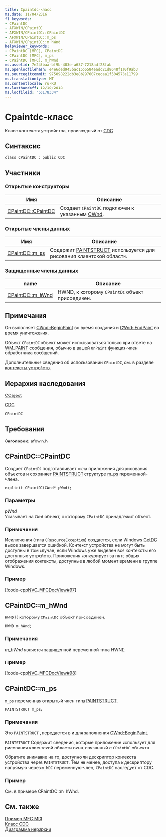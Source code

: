 ```yaml
---
title: Cpaintdc-класс
ms.date: 11/04/2016
f1_keywords:
- CPaintDC
- AFXWIN/CPaintDC
- AFXWIN/CPaintDC::CPaintDC
- AFXWIN/CPaintDC::m_ps
- AFXWIN/CPaintDC::m_hWnd
helpviewer_keywords:
- CPaintDC [MFC], CPaintDC
- CPaintDC [MFC], m_ps
- CPaintDC [MFC], m_hWnd
ms.assetid: 7e245baa-bf9b-403e-a637-7218adf28fab
ms.openlocfilehash: e4e6ded945bac15b6584eadc21d8648f1a0f9ab3
ms.sourcegitcommit: 975098222db3e8b297607cecaa1f504570a11799
ms.translationtype: MT
ms.contentlocale: ru-RU
ms.lasthandoff: 12/10/2018
ms.locfileid: "53178334"
---
```

# <a name="cpaintdc-class"></a>Cpaintdc-класс

Класс контекста устройства, производный от [CDC](../../mfc/reference/cdc-class.md).

## <a name="syntax"></a>Синтаксис

```
class CPaintDC : public CDC
```

## <a name="members"></a>Участники

### <a name="public-constructors"></a>Открытые конструкторы

|Имя|Описание|
|----------|-----------------|
|[CPaintDC::CPaintDC](#cpaintdc)|Создает `CPaintDC` подключен к указанным [CWnd](../../mfc/reference/cwnd-class.md).|

### <a name="public-data-members"></a>Открытые члены данных

|Имя|Описание|
|----------|-----------------|
|[CPaintDC::m_ps](#m_ps)|Содержит [PAINTSTRUCT](/windows/desktop/api/winuser/ns-winuser-tagpaintstruct) используется для рисования клиентской области.|

### <a name="protected-data-members"></a>Защищенные члены данных

|name|Описание|
|----------|-----------------|
|[CPaintDC::m_hWnd](#m_hwnd)|HWND, к которому `CPaintDC` объект присоединен.|

## <a name="remarks"></a>Примечания

Он выполняет [CWnd::BeginPaint](../../mfc/reference/cwnd-class.md#beginpaint) во время создания и [CWnd::EndPaint](../../mfc/reference/cwnd-class.md#endpaint) во время уничтожения.

Объект `CPaintDC` объект может использоваться только при ответе на [WM_PAINT](/windows/desktop/gdi/wm-paint) сообщения, обычно в вашей `OnPaint` функция-член обработчика сообщений.

Дополнительные сведения об использовании `CPaintDC`, см. в разделе [контексты устройств](../../mfc/device-contexts.md).

## <a name="inheritance-hierarchy"></a>Иерархия наследования

[CObject](../../mfc/reference/cobject-class.md)

[CDC](../../mfc/reference/cdc-class.md)

`CPaintDC`

## <a name="requirements"></a>Требования

**Заголовок:** afxwin.h

##  <a name="cpaintdc"></a>  CPaintDC::CPaintDC

Создает `CPaintDC` подготавливает окна приложения для рисования объектов и сохраняет [PAINTSTRUCT](/windows/desktop/api/winuser/ns-winuser-tagpaintstruct) структуре [m_ps](#m_ps) переменной-члена.

```
explicit CPaintDC(CWnd* pWnd);
```

### <a name="parameters"></a>Параметры

*pWnd*<br/>
Указывает на `CWnd` объект, к которому `CPaintDC` принадлежит объект.

### <a name="remarks"></a>Примечания

Исключения (типа `CResourceException`) создается, если Windows [GetDC](/windows/desktop/api/winuser/nf-winuser-getdc) вызов завершается ошибкой. Контекст устройства не могут быть доступны в том случае, если Windows уже выделен все контексты его доступных устройств. Приложения конкурирует за пять общих отображения контексты, доступные в любой момент времени в группе Windows.

### <a name="example"></a>Пример

[!code-cpp[NVC_MFCDocView#97](../../mfc/codesnippet/cpp/cpaintdc-class_1.cpp)]

##  <a name="m_hwnd"></a>  CPaintDC::m_hWnd

`HWND` К которому `CPaintDC` объект присоединен.

```
HWND m_hWnd;
```

### <a name="remarks"></a>Примечания

*m_hWnd* является защищенной переменной типа HWND.

### <a name="example"></a>Пример

[!code-cpp[NVC_MFCDocView#98](../../mfc/codesnippet/cpp/cpaintdc-class_2.cpp)]

##  <a name="m_ps"></a>  CPaintDC::m_ps

`m_ps` переменная открытый член типа [PAINTSTRUCT](/windows/desktop/api/winuser/ns-winuser-tagpaintstruct).

```
PAINTSTRUCT m_ps;
```

### <a name="remarks"></a>Примечания

Это `PAINTSTRUCT` , передается в и для заполнения [CWnd::BeginPaint](../../mfc/reference/cwnd-class.md#beginpaint).

`PAINTSTRUCT` Содержит сведения, которые приложение использует для рисования клиентской области окна, связанный с `CPaintDC` объекта.

Обратите внимание на то, доступно ли дескриптор контекста устройства через `PAINTSTRUCT`. Тем не менее, доступа к дескриптору напрямую через `m_hDC` переменную-член, `CPaintDC` наследует от CDC.

### <a name="example"></a>Пример

  См. в примере [CPaintDC::m_hWnd](#m_hwnd).

## <a name="see-also"></a>См. также

[Пример MFC MDI](../../visual-cpp-samples.md)<br/>
[Класс CDC](../../mfc/reference/cdc-class.md)<br/>
[Диаграмма иерархии](../../mfc/hierarchy-chart.md)

